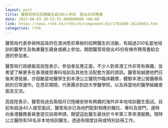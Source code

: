 ```yaml
---
layout: post
title: 醫管局悉尼招聘醫生逾200人參加　發出45份聘書
date: 2023-06-03 20:53:55.000000000 +08:00
link: https://news.rthk.hk/rthk/ch/component/k2/1703409-20230603.htm
categories: rthk
---
```


醫管局代表參與特區政府在澳洲悉尼舉辦的招聘醫生的活動，有超過200名當地培訓的醫學生及執業醫生親身或網上參加，期間醫管局發出45份有條件聘用書給合適的參加者。

醫管局行政總裁高拔陞表示，參加者反應正面，不少人對來港工作非常有興趣，並希望了解更多在香港接受專科培訓及其他生活配套方面的資訊。醫管局誠邀他們日後來港發展，亦鼓勵當地醫學生到本港公立醫院作臨床觀摩，體驗本港公營醫療系統的日常運作。在悉尼期間，代表團亦到訪大學醫學院，以及與當地的醫學組織會面及交流。

高拔陞表示，醫管局過去兩個月已陸續安排有興趣的海外非本地培訓醫生面試。目前有超過40人接受面試，醫管局亦已為他們配對相應的職位、專科及部門，適時向香港醫務委員會提交註冊申請，期望這批醫生最快於今年第三季來港服務。現時公立醫院有58名非本地培訓醫生，透過有限度註冊或特別註冊工作。
